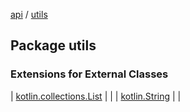 [api](../index.md) / [utils](./index.md)

## Package utils

### Extensions for External Classes

| [kotlin.collections.List](kotlin.collections.-list/index.md) |  |
| [kotlin.String](kotlin.-string/index.md) |  |

